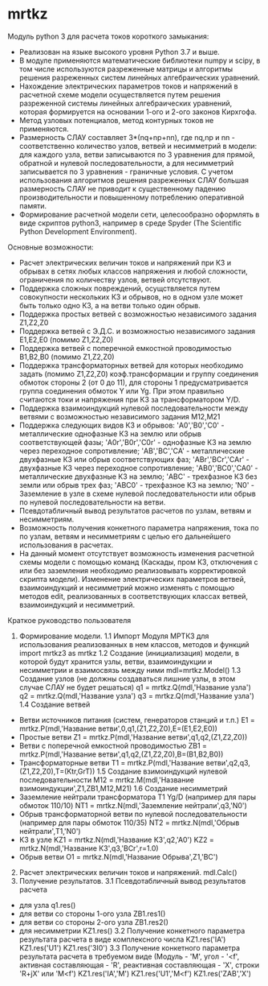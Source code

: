 # mrtkz 
Модуль python 3 для расчета токов короткого замыкания: 
- Реализован на языке высокого уровня Python 3.7 и выше.
- В модуле применяются математические библиотеки numpy и scipy, в том числе используются разреженные матрицы и алгоритмы решения разреженных систем линейных алгебраических уравнений.
- Нахождение электрических параметров токов и напряжений в расчетной схеме модели осуществляется путем решения разреженной системы линейных алгебраических уравнений, которая формируется на основании 1-ого и 2-ого законов Кирхгофа. 
- Метод узловых потенциалов, метод контурных токов не применяются.
- Размерность СЛАУ составляет 3*(nq+np+nn), где  nq,np и nn - соответственно количество узлов, ветвей и несимметрий в модели: для каждого узла, ветви записываются по 3 уравнения для прямой, обратной и нулевой последовательности, а для несимметрий записывается по 3 уравнения - граничные условия. C учетом использования алгоритмов решения разреженных СЛАУ большая размерность СЛАУ не приводит к существенному падению производительности и повышенному потреблению оперативной памяти.
- Формирование расчетной модели сети, целесообразно оформлять в виде скриптов python3, например в среде Spyder (The Scientific Python Development Environment).

Основные возможности:
- Расчет электрических величин токов и напряжений при КЗ и обрывах в сетях любых классов напряжения и любой сложности, ограничения по количеству узлов, ветвей отсутствуют. 
- Поддержка сложных повреждений, осущствляется путем совокупности нескольких КЗ и обрывов, но в одном узле может быть только одно КЗ, а на ветви только один обрыв.
- Поддержка простых ветвей с возможностью независимого задания Z1,Z2,Z0
- Поддержка ветвей с Э.Д.С. и возможностью независимого задания E1,E2,E0 (помимо Z1,Z2,Z0)
- Поддержка ветвей с поперечной емкостной проводимостью B1,B2,B0 (помимо Z1,Z2,Z0)
- Поддержка трансформаторных ветвей для которых необходимо задать (помимо Z1,Z2,Z0) коэф.трансформации и группу соединения обмоток стороны 2 (от 0 до 11), для стороны 1 предусматривается группа соединения обмоток Y или Yg. При этом правильно считаются токи и напряжения при КЗ за трансформатором Y/D.
- Поддержка взаимоиндукций нулевой последовательности между ветвями с возможностью независимого задания M12,M21
- Поддержка следующих видов КЗ и обрывов: 
	'A0','B0','C0' - металлические однофазные КЗ на землю или обрыв соответствующей фазы;
        'A0r','B0r','C0r' - однофазные КЗ на землю через переходное сопротивление;
        'AB','BC','CA' - металлические двухфазные КЗ  или обрыв соответствующих фаз;
        'ABr','BCr','CAr' - двухфазные КЗ через переходное сопротивление;
        'AB0','BC0','CA0' - металлические двухфазные КЗ на землю;
        'ABC' - трехфазное КЗ без земли  или обрыв трех фаз;
        'ABC0' - трехфазное КЗ на землю;
        'N0' - Заземление в узле в схеме нулевой последовательности или обрыв по нулевой последовательности на ветви.
- Псевдотабличный вывод результатов расчетов по узлам, ветвям и несимметриям.
- Возможность получения конкетного параметра напряжения, тока по по узлам, ветвям и несимметриям с целью его дальнейшего использования в расчетах.
- На данный момент отсутствует возможность изменения расчетной схемы модели с помощью команд (Каскады, пром КЗ, отключения с или без заземления необходимо реализовывать корректировкой скрипта модели). Изменение электрических параметров ветвей, взаимоиндукций и несимметрий можно изменять с помощью методов edit, реализованных в соответствующих классах ветвей, взаимоиндукций и несимметрий. 

Краткое руководство пользователя
1. Формирование модели.
1.1 Импорт Модуля МРТКЗ для использования реализованных в нем классов, методов и функций
import mrtkz3 as mrtkz 
1.2 Создание (инициализация) модели, в которой будут хранится узлы, ветви, взаимоиндукции и несимметрии и взаимосвязь между ними
mdl=mrtkz.Model()
1.3 Создание узлов (не должны создаваться лишние узлы, в этом случае СЛАУ не будет решаться)
q1 = mrtkz.Q(mdl,'Название узла')
q2 = mrtkz.Q(mdl,'Название узла')
q3 = mrtkz.Q(mdl,'Название узла')
1.4 Создание ветвей
- Ветви источников питания (систем, генераторов станций и т.п.)
E1 = mrtkz.P(mdl,'Название ветви',0,q1,(Z1,Z2,Z0),E=(E1,E2,E0))
- Простые ветви 
Z1 = mrtkz.P(mdl,'Название ветви',q1,q2,(Z1,Z2,Z0))
- Ветви с поперечной емкостной проводимостью 
ZB1 = mrtkz.P(mdl,'Название ветви',q1,q2,(Z1,Z2,Z0),B=(B1,B2,B0))
- Трансформаторные ветви
T1 = mrtkz.P(mdl,'Название ветви',q2,q3,(Z1,Z2,Z0),T=(Ktr,GrT))
1.5 Создание взимоиндукций нулевой последовательности
M12 = mrtkz.M(mdl,'Название взимоиндукции',Z1,ZB1,M12,M21)
1.6 Создание несимметрий
- Заземление нейтрали трансформатора T1 Yg/D (например для пары обмоток 110/10)
NT1 = mrtkz.N(mdl,'Заземление нейтрали',q3,'N0')
- Обрыв трансформаторной ветви по нулевой последовательности (например для пары обмоток 110/35)
NT2 = mrtkz.N(mdl,'Обрыв нейтрали',T1,'N0')
- КЗ в узле 
KZ1 = mrtkz.N(mdl,'Название КЗ',q2,'A0')
KZ2 = mrtkz.N(mdl,'Название КЗ',q3,'BCr',r=1.0)
- Обрыв ветви
O1 = mrtkz.N(mdl,'Название Обрыва',Z1,'BC')
2. Расчет электрических величин токов и напряжений.
mdl.Calc()
3. Получение результатов.
3.1 Псевдотабличный вывод результатов расчета
- для узла
q1.res()
- для ветви со стороны 1-ого узла
ZB1.res1()
- для ветви со стороны 2-ого узла
ZB1.res2()
- для несимметрии
KZ1.res()
3.2 Получение конкетного параметра результата расчета в виде комплексного числа
KZ1.res('IA')
KZ1.res('U1')
KZ1.res('3I0')
3.3 Получение конкетного параметра результата расчета в требуемом виде 
(Модуль - 'M', угол - '<f', активная составляющая - 'R', реактивная составляющая - 'X', строки 'R+jX' или 'M<f')
KZ1.res('IA','M')
KZ1.res('U1','M<f')
KZ1.res('ZAB','X')
